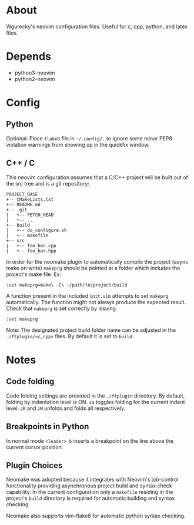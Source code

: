 About
=====

Wgurecky's neovim configuration files.  Useful for c, cpp, python, and latex files.


Depends
=======

- python3-neovim
- python2-neovim

Config
=======

Python
------

Optional:
Place `flake8` file in `~/.config/.` to ignore some minor PEP8 violation warnings from showing up in the quickfix window.

C++ / C
-------

This neovim configuration assumes that a C/C++ project will be built out of the src tree and is a git repository:

```
PROJECT_BASE
+-- CMakeLists.txt
+-- README.md
+-- .git
|   +-- FETCH_HEAD
|   +-- ...
+-- build
|   +-- do_configure.sh
|   +-- makefile
+-- src
|   +-- foo_bar.cpp
|   +-- foo_bar.hpp
```

In order for the neomake plugin to automatically compile the project (async make on write) `makeprg` should be pointed at a folder which includes the project's make file.  Ex:

    :set makeprg=make\ -C\ ~/path/to/project/build

A function present in the included `init.vim` attempts to set `makeprg` automatically.  The function might not always produce the expected result.  Check that `makeprg` is set correctly by issuing:

    :set makeprg


Note: The designated project build folder name can be adjusted in the `./ftplugin/<c,cpp>` files.  By default it is set to `build`.

Notes
=====

Code folding
------------

Code folding settings are provided in the `./ftplugin` directory.  By default, folding by indentation level is ON.  `za` toggles folding for the current indent level.  `zR` and `zM` unfolds and folds all respectively.

Breakpoints in Python
----------------------

In normal mode `<leader> b` inserts a breakpoint on the line above the current cursor position.

Plugin Choices
--------------

Neomake was adopted because it integrates with Neovim's job-control functionality providing asynchronous project build and syntax check capability.  In the current configuration only a `makefile` residing in the project's `build` directory is required for automatic building and syntax checking.

Neomake also supports vim-flake8 for automatic python syntax checking.
